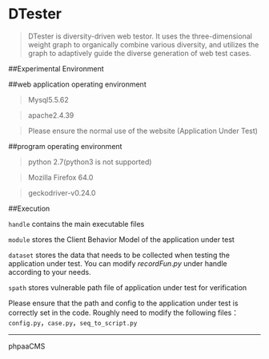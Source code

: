 # DTester
> DTester is diversity-driven web testor.  It uses the three-dimensional weight graph to organically combine various diversity, and utilizes the graph to adaptively guide the diverse generation of web test cases.

##Experimental Environment


##web application operating environment

>Mysql5.5.62

>apache2.4.39

>Please ensure the normal use of the website (Application Under Test)

##program operating environment

>python 2.7(python3 is not supported)

>Mozilla Firefox 64.0

>geckodriver-v0.24.0


##Execution


`handle` contains the main executable files

`module` stores the Client Behavior Model of the application under test

`dataset` stores the data that needs to be collected when testing the application under test. You can modify $recordFun.py$ under handle according to your needs.

`spath` stores vulnerable path file of application under test for verification


Please ensure that the path and config to the application under test is correctly set in the code. Roughly need to modify the following files：`config.py`，`case.py`，`seq_to_script.py`

******
phpaaCMS

